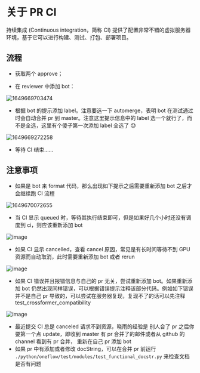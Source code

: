 # 关于 PR CI

持续集成 (Con­tin­u­ous in­te­gra­tion，简称 CI)  提供了配置非常不错的虚拟服务器环境，基于它可以进行构建、测试、打包、部署项目。 

## 流程

- 获取两个 approve；

- 在 reviewer 中添加 bot：

![1649669703474](https://user-images.githubusercontent.com/62104945/162732565-13e8dc71-bcdd-4d7c-a9b8-4d818e589c55.png)



- 根据 bot 的提示添加 label。注意要选一下 automerge，表明 bot 在测试通过时会自动合并 pr 到 master。注意这里提示信息中的 label 选一个就行了，而不是全选，这里有个傻子第一次添加 label 全选了 :sweat:

![1649669272258](https://user-images.githubusercontent.com/62104945/162732537-c6e310b9-2efe-40e2-9cdc-9afb1487a8ec.png)

- 等待 CI 结束……

## 注意事项


- 如果是 bot 来 format 代码，那么出现如下提示之后需要重新添加 bot 之后才会继续跑 CI 流程

![1649670072655](https://user-images.githubusercontent.com/62104945/162732477-29ab079e-58c6-4663-b093-928fd6b22cb8.png)


- 当 CI 显示 queued 时，等待其执行结束即可，但是如果好几个小时还没有调度到 ci，则应该重新添加 bot

![image](https://user-images.githubusercontent.com/62104945/162755373-dd603f6b-63e6-490f-9f1f-3d1cd8575ae7.png)

- 如果 CI 显示 cancelled，查看 cancel 原因，常见是有长时间等待不到 GPU 资源而自动取消，此时需要重新添加 bot 或者 rerun

![image](https://user-images.githubusercontent.com/62104945/162859989-7b44adbf-e5f2-4695-98c1-01473094fa32.png)

- 如果 CI 错误并且报错信息与自己的 pr 无关，尝试重新添加 bot。如果重新添加 bot 仍然出现同样错误，可以根据错误提示注释该部分代码。例如如下错误并不是自己 pr 导致的，可以尝试在服务器复现，复现不了的话可以先注释 test_crossformer_compatibility

![image](https://user-images.githubusercontent.com/62104945/164135953-59aae1d7-2123-45a6-980e-c3ffe7515af0.png)

- 最近提交 CI 总是 canceled 请求不到资源，晓雨的经验是 别人合了 pr 之后你要第一个点 update，即收到 master 有 pr 合并了的邮件或者从 github 的 channel 看到有 pr 合并， 重新在自己 pr 添加 bot 
- 如果 pr 中有添加或者修改 docString，可以在合并 pr 前运行 `./python/oneflow/test/modules/test_functional_docstr.py` 来检查文档是否有问题

